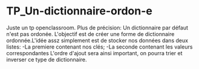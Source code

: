 # TP_Un-dictionnaire-ordon-e
Juste un tp openclassroom.
Plus de précision: Un dictionnaire par défaut n'est pas ordonée. L'objectif est de créer une forme de dictionnaire ordonnée.L'idée assz simplement est de stocker nos données dans deux listes:
	-La premiere contenant nos clés;
	-La seconde contenant les valeurs correspondantes
L'ordre d'ajout sera ainsi important, on pourra trier et inverser ce type de dictionnaire.
